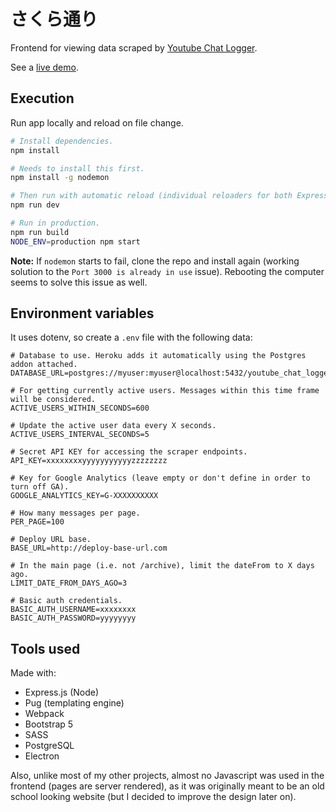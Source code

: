 # さくら通り

Frontend for viewing data scraped by [Youtube Chat Logger](https://github.com/ChrisVilches/youtube-chat-logger).

See a [live demo](http://cloud.chrisvilches.com/live_demos/sakura-dori/).

## Execution

Run app locally and reload on file change.

```bash
# Install dependencies.
npm install

# Needs to install this first.
npm install -g nodemon

# Then run with automatic reload (individual reloaders for both Express and Webpack).
npm run dev

# Run in production.
npm run build
NODE_ENV=production npm start
```

**Note:** If `nodemon` starts to fail, clone the repo and install again (working solution to the `Port 3000 is already in use` issue). Rebooting the computer seems to solve this issue as well.

## Environment variables

It uses dotenv, so create a `.env` file with the following data:

```
# Database to use. Heroku adds it automatically using the Postgres addon attached.
DATABASE_URL=postgres://myuser:myuser@localhost:5432/youtube_chat_logger

# For getting currently active users. Messages within this time frame will be considered.
ACTIVE_USERS_WITHIN_SECONDS=600

# Update the active user data every X seconds.
ACTIVE_USERS_INTERVAL_SECONDS=5

# Secret API KEY for accessing the scraper endpoints.
API_KEY=xxxxxxxxyyyyyyyyyyyzzzzzzzz

# Key for Google Analytics (leave empty or don't define in order to turn off GA).
GOOGLE_ANALYTICS_KEY=G-XXXXXXXXXX

# How many messages per page.
PER_PAGE=100

# Deploy URL base.
BASE_URL=http://deploy-base-url.com

# In the main page (i.e. not /archive), limit the dateFrom to X days ago.
LIMIT_DATE_FROM_DAYS_AGO=3

# Basic auth credentials.
BASIC_AUTH_USERNAME=xxxxxxxx
BASIC_AUTH_PASSWORD=yyyyyyyy
```

## Tools used

Made with:

* Express.js (Node)
* Pug (templating engine)
* Webpack
* Bootstrap 5
* SASS
* PostgreSQL
* Electron

Also, unlike most of my other projects, almost no Javascript was used in the frontend (pages are server rendered), as it was originally meant to be an old school looking website (but I decided to improve the design later on).
